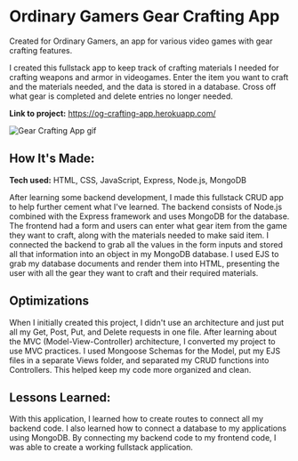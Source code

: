 # Ordinary Gamers Gear Crafting App

Created for Ordinary Gamers, an app for various video games with gear crafting features.

I created this fullstack app to keep track of crafting materials I needed for crafting weapons and armor in videogames. Enter the item you want to craft and the materials needed, and the data is stored in a database. Cross off what gear is completed and delete entries no longer needed.

**Link to project:** https://og-crafting-app.herokuapp.com/

![Gear Crafting App gif](https://i.imgur.com/YlLfUzk.gif)

## How It's Made:

**Tech used:** HTML, CSS, JavaScript, Express, Node.js, MongoDB

After learning some backend development, I made this fullstack CRUD app to help further cement what I've learned. The backend consists of Node.js combined with the Express framework and uses MongoDB for the database. The frontend had a form and users can enter what gear item from the game they want to craft, along with the materials needed to make said item. I connected the backend to grab all the values in the form inputs and stored all that information into an object in my MongoDB database. I used EJS to grab my database documents and render them into HTML, presenting the user with all the gear they want to craft and their required materials.

## Optimizations

When I initially created this project, I didn't use an architecture and just put all my Get, Post, Put, and Delete requests in one file. After learning about the MVC (Model-View-Controller) architecture, I converted my project to use MVC practices. I used Mongoose Schemas for the Model, put my EJS files in a separate Views folder, and separated my CRUD functions into Controllers. This helped keep my code more organized and clean.

## Lessons Learned:

With this application, I learned how to create routes to connect all my backend code. I also learned how to connect a database to my applications using MongoDB. By connecting my backend code to my frontend code, I was able to create a working fullstack application.

